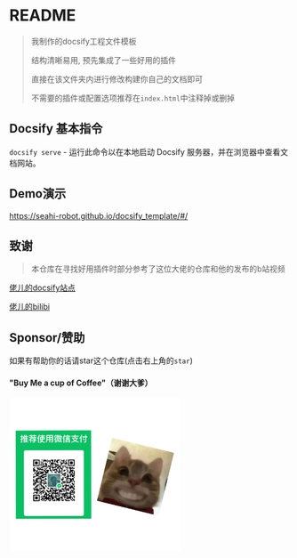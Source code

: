 # README

> 我制作的docsify工程文件模板
>
> 结构清晰易用, 预先集成了一些好用的插件
> 
> 直接在该文件夹内进行修改构建你自己的文档即可
> 
> 不需要的插件或配置选项推荐在`index.html`中注释掉或删掉



## Docsify 基本指令

`docsify serve` - 运行此命令以在本地启动 Docsify 服务器，并在浏览器中查看文档网站。

## Demo演示
https://seahi-robot.github.io/docsify_template/#/


## 致谢
> 本仓库在寻找好用插件时部分参考了这位大佬的仓库和他的发布的b站视频

[佬儿的docsify站点](https://mgang.gitee.io/docsify-note/#/)

[佬儿的bilibi](https://www.bilibili.com/video/BV1UT411272V/?spm_id_from=333.788&vd_source=489a733550a7c846fcce2e3eb3a683cc)


## Sponsor/赞助
如果有帮助你的话请star这个仓库(点击右上角的`star`)


#### "Buy Me a cup of Coffee"（谢谢大爹）


<img src="_media/buy_me_coffee.jpg" style="zoom:30%;" />